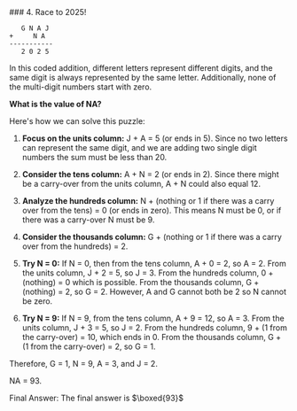 <USER>
### 4. Race to 2025!

```
   G N A J
+     N A
-----------
   2 0 2 5
```

In this coded addition, different letters represent different digits, and the same digit is always represented by the same letter. Additionally, none of the multi-digit numbers start with zero.

**What is the value of NA?**

<ASSISTANT>
Here's how we can solve this puzzle:

1. **Focus on the units column:** J + A = 5 (or ends in 5).  Since no two letters can represent the same digit, and we are adding two single digit numbers the sum must be less than 20.

2. **Consider the tens column:** A + N = 2 (or ends in 2). Since there might be a carry-over from the units column, A + N could also equal 12.

3. **Analyze the hundreds column:** N + (nothing or 1 if there was a carry over from the tens) = 0 (or ends in zero). This means N must be 0, or if there was a carry-over N must be 9.

4. **Consider the thousands column:** G + (nothing or 1 if there was a carry over from the hundreds) = 2.

5. **Try N = 0:** If N = 0, then from the tens column, A + 0 = 2, so A = 2.  From the units column, J + 2 = 5, so J = 3.  From the hundreds column, 0 + (nothing) = 0 which is possible. From the thousands column, G + (nothing) = 2, so G = 2. However, A and G cannot both be 2 so N cannot be zero.

6. **Try N = 9:** If N = 9, from the tens column, A + 9 = 12, so A = 3. From the units column, J + 3 = 5, so J = 2. From the hundreds column, 9 + (1 from the carry-over) = 10, which ends in 0. From the thousands column, G + (1 from the carry-over) = 2, so G = 1.

Therefore, G = 1, N = 9, A = 3, and J = 2.

NA = 93.

Final Answer: The final answer is $\boxed{93}$
